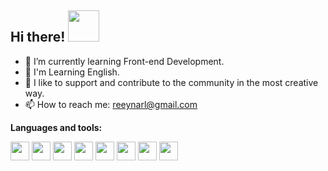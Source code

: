 ## Hi there! <img src="https://user-images.githubusercontent.com/5679180/79618120-0daffb80-80be-11ea-819e-d2b0fa904d07.gif" width="50px">  

- 🌱 I’m currently learning Front-end Development.
- 🚀 I'm Learning English.
- 👯 I like to support and contribute to the community in the most creative way.
- 📫 How to reach me: reeynarl@gmail.com

**Languages and tools:**  

<code><img height="30" src="https://cdn.jsdelivr.net/gh/devicons/devicon/icons/javascript/javascript-plain.svg"></code>
<code><img height="30" src="https://cdn.jsdelivr.net/gh/devicons/devicon/icons/bootstrap/bootstrap-plain.svg"></code>
<code><img height="30" src="https://cdn.jsdelivr.net/gh/devicons/devicon/icons/css3/css3-plain-wordmark.svg"></code>
<code><img height="30" src="https://cdn.jsdelivr.net/gh/devicons/devicon/icons/html5/html5-plain-wordmark.svg"></code>
<code><img height="30" src="https://cdn.jsdelivr.net/gh/devicons/devicon/icons/sass/sass-original.svg"></code>
<code><img height="30" src="https://cdn.jsdelivr.net/gh/devicons/devicon/icons/git/git-plain.svg"></code>
<code><img height="30" src="https://cdn.jsdelivr.net/gh/devicons/devicon/icons/vscode/vscode-original.svg"></code>
<code><img height="30" src="https://cdn.jsdelivr.net/gh/devicons/devicon/icons/gitlab/gitlab-plain.svg"></code>
